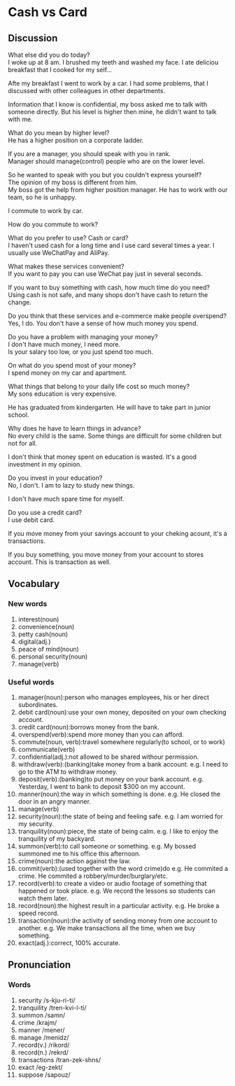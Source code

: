 # Cash vs Card
## Discussion
What else did you do today?  
I woke up at 8 am. I brushed my teeth and washed my face. I ate deliciou breakfast that I cooked for my self...  

Afte my breakfast I went to work by a car. I had some problems, that I discussed with other colleagues in other departments. 

Information that I know is confidential, my boss asked me to talk with someone directly. But his level is higher then mine, he didn't want to talk with me.    

What do you mean by higher level?  
He has a higher position on a corporate ladder.  

If you are a manager, you should speak with you in rank.  
Manager should manage(control) people who are on the lower level.  

So he wanted to speak with you but you couldn't express yourself?  
The opinion of my boss is different from him.  
My boss got the help from higher position manager. He has to work with our team, so he is unhappy.  

I commute to work by car.  

How do you commute to work?  

What do you prefer to use? Cash or card?   
I haven't used cash for a long time and I use card several times a year. I usually use WeChatPay and AliPay.  

What makes these services convenient?  
If you want to pay you can use WeChat pay just in several seconds.  

If you want to buy something with cash, how much time do you need?  
Using cash is not safe, and many shops don't have cash to return the change.  

Do you think that these services and e-commerce make people overspend?  
Yes, I do. You don't have a sense of how much money you spend.   

Do you have a problem with managing your money?  
I don't have much money, I need more.  
Is your salary too low, or you just spend too much.  

On what do you spend most of your money?  
I spend money on my car and apartment.  

What things that belong to your daily life cost so much money?  
My sons education is very expensive.  

He has graduated from kindergarten. He will have to take part in junior school.  

Why does he have to learn things in advance?  
No every child is the same. Some things are difficult for some children but not for all.  

I don't think that money spent on education is wasted. It's a good investment in my opinion.   

Do you invest in your education?  
No, I don't. I am to lazy to study new things.   

I don't have much spare time for myself.  

Do you use a credit card?  
I use debit card.  

If you move money from your savings account to your cheking acount, it's a transactions.  

If you buy something, you move money from your account to stores account. This is transaction as well.   

## Vocabulary
### New words
1. interest(noun)
1. convenience(noun)
1. petty cash(noun)
1. digital(adj.)
1. peace of mind(noun)
1. personal security(noun)
1. manage(verb)

### Useful words
1. manager(noun):person who manages employees, his or her direct subordinates.
1. debit card(noun):use your own money, deposited on your own checking account.
1. credit card(noun):borrows money from the bank.
1. overspend(verb):spend more money than you can afford.
1. commute(noun, verb):travel somewhere regularly(to school, or to work)
1. communicate(verb)
1. confidential(adj.):not allowed to be shared withour permission.
1. withdraw(verb):(banking)take money from a bank account. e.g. I need to go to the ATM to withdraw money.
1. deposit(verb):(banking)to put money on your bank account. e.g. Yesterday, I went to bank to deposit $300 on my account.
1. manner(noun):the way in which something is done. e.g. He closed the door in an angry manner.
1. manage(verb)
1. security(noun):the state of being and feeling safe. e.g. I am worried for my security.
1. tranquility(noun):piece, the state of being calm. e.g. I like to enjoy the tranquility of my backyard.
1. summon(verb):to call someone or something. e.g. My bossed summoned me to his office this afternoon.
1. crime(noun):the action against the law.
1. commit(verb):(used together with the word crime)do e.g. He commited a crime.  He commited a robbery/murder/burglary/etc.  
1. record(verb):to create a video or audio footage of something that happened or took place. e.g. We record the lessons so students can watch them later.
1. record(noun):the highest result in a particular activity. e.g. He broke a speed record.  
1. transaction(noun):the activity of sending money from one account to another. e.g. We make transactions all the time, when we buy something. 
1. exact(adj.):correct, 100% accurate.

## Pronunciation
### Words
1. security /s-kju-ri-ti/
1. tranquility /tren-kvi-l-ti/
1. summon /samn/
1. crime /krajm/
1. manner /mener/
1. manage /menidz/
1. record(v.) /rikord/
1. record(n.) /rekrd/
1. transactions /tran-zek-shns/
1. exact /eg-zekt/
1. suppose /sapouz/
